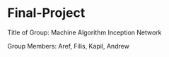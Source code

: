 # Final-Project

Title of Group: Machine Algorithm Inception Network

Group Members: Aref, Filis, Kapil, Andrew
